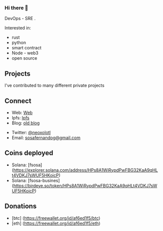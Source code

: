 ### Hi there 👋

DevOps - SRE .

<!--
**neoxolotl/neoxolotl** is a ✨ _special_ ✨ repository because its `README.md` (this file) appears on your GitHub profile.

Here are some ideas to get you started:

- 🔭 I’m currently working on ...
- 🌱 I’m currently learning ...
- 👯 I’m looking to collaborate on ...
- 🤔 I’m looking for help with ...
- 💬 Ask me about ...
- 📫 How to reach me: ...
- 😄 Pronouns: ...
- ⚡ Fun fact: ...
-->


Interested in:

- rust
- python
- smart contract 
- Node - web3 
- open source
 

## Projects

I've contributed to many different private projects 

## Connect

- Web: [Web](https://sosafernando.on.fleek.co/)
- Ipfs: [Ipfs](https://fleek.ipfs.io/ipfs/QmWEsdMauXcYougUpk33hCkHpqtP3JqHX8zKSgnP6pKqJg/)
- Blog: [old blog](https://fernandososa.blogspot.com/) 
<!-- 
- Linkedin: [linkedin](https://www.linkedin.com/in/fernando-gabriel-sosa-439520a/)
-->
- Twitter: [@neoxolotl](https://twitter.com/neoxolotl)
- Email: sosafernandog@gmail.com


## Coins deployed 
- Solana: [fsosa] (https://explorer.solana.com/address/HPs8A1WiRypdPwFBG32KaA9qHLt4VDKJ7sWUF5HKoicP)
- Solana: [fsosa-busines] (https://birdeye.so/token/HPs8A1WiRypdPwFBG32KaA9qHLt4VDKJ7sWUF5HKoicP)

## Donations


- [btc] (https://freewallet.org/id/af6ed1f5/btc)
- [eth] (https://freewallet.org/id/af6ed1f5/eth)


